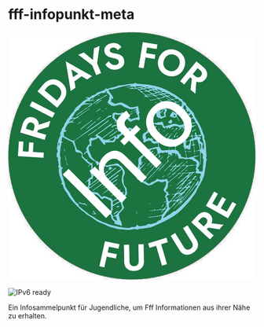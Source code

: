 # fff-infopunkt-meta
![Logo](logo.png)

![IPv6 ready](https://img.shields.io/badge/IPv6-ready-brightgreen?style=flat-square)

Ein Infosammelpunkt für Jugendliche, um Fff Informationen aus ihrer Nähe zu erhalten.

